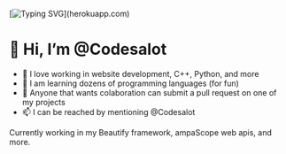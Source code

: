 [![Typing SVG](https://readme-typing-svg.herokuapp.com?color=%2332C257&duration=8000&lines=Wake+up+Neo.;The+Matrix+has+you.;Follow+the+white+rabbit;Knock+knock+Neo.)](herokuapp.com)
# 👋 Hi, I’m @Codesalot
- 👀 I love working in website development, C++, Python, and more
- 🌱 I am learning dozens of programming languages (for fun)
- 💞️ Anyone that wants colaboration can submit a pull request on one of my projects
- 📫 I can be reached by mentioning @Codesalot

Currently working in my Beautify framework, ampaScope web apis, and more.
